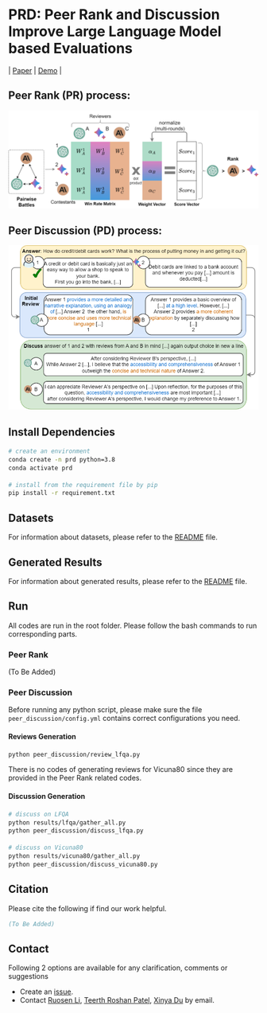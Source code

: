 # PRD: Peer Rank and Discussion Improve Large Language Model based Evaluations

| [Paper]() | [Demo](http://bcdnlp.github.io/PR_LLM_EVAL) |

## Peer Rank (PR) process:

![Peer Rank (PR) process](assets/peer_rank.png)

## Peer Discussion (PD) process:

![Peer Discussion (PD) process](assets/peer_discussion.png)

## Install Dependencies

```bash
# create an environment
conda create -n prd python=3.8
conda activate prd

# install from the requirement file by pip
pip install -r requirement.txt
```

## Datasets

For information about datasets, please refer to the [README](data/README.md) file.

## Generated Results

For information about generated results, please refer to the [README](results/README.md) file.

## Run

All codes are run in the root folder. Please follow the bash commands to run corresponding parts.

### Peer Rank

(To Be Added)

### Peer Discussion

Before running any python script, please make sure the file `peer_discussion/config.yml` contains correct configurations you need.

#### Reviews Generation

```bash
python peer_discussion/review_lfqa.py
```

There is no codes of generating reviews for Vicuna80 since they are provided in the Peer Rank related codes.

#### Discussion Generation

```bash
# discuss on LFQA
python results/lfqa/gather_all.py
python peer_discussion/discuss_lfqa.py

# discuss on Vicuna80
python results/vicuna80/gather_all.py
python peer_discussion/discuss_vicuna80.py
```

## Citation

Please cite the following if find our work helpful.

```bibtex
(To Be Added)
```

## Contact

Following 2 options are available for any clarification, comments or suggestions

- Create an [issue](https://github.com/bcdnlp/PRD/issues).
- Contact [Ruosen Li](mailto:ruosen.li@utdallas.edu), [Teerth Roshan Patel](mailto:teerth.patel@utdallas.edu), [Xinya Du](mailto:xinya.du@utdallas.edu) by email.

